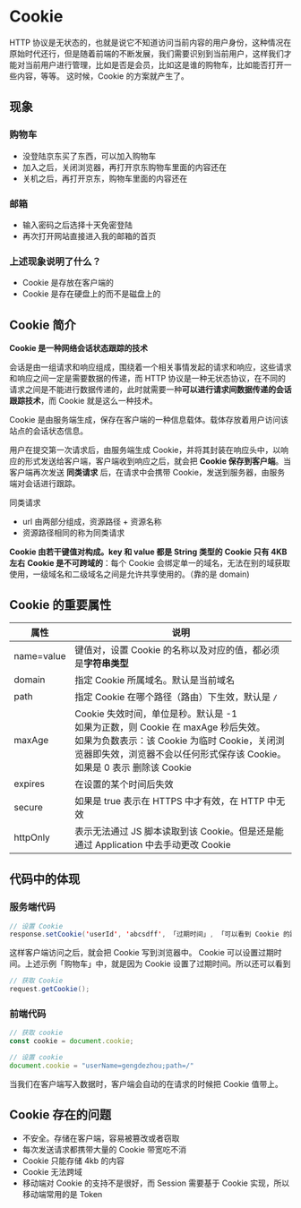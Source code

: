 # Cookie
HTTP 协议是无状态的，也就是说它不知道访问当前内容的用户身份，这种情况在原始时代还行，但是随着前端的不断发展，我们需要识别到当前用户，这样我们才能对当前用户进行管理，比如是否是会员，比如这是谁的购物车，比如能否打开一些内容，等等。
这时候，Cookie 的方案就产生了。



## 现象
### 购物车
- 没登陆京东买了东西，可以加入购物车
- 加入之后，关闭浏览器，再打开京东购物车里面的内容还在
- 关机之后，再打开京东，购物车里面的内容还在

### 邮箱
* 输入密码之后选择十天免密登陆
* 再次打开网站直接进入我的邮箱的首页

### 上述现象说明了什么？
* Cookie 是存放在客户端的
* Cookie 是存在硬盘上的而不是磁盘上的



## Cookie 简介
**Cookie 是一种网络会话状态跟踪的技术**

会话是由一组请求和响应组成，围绕着一个相关事情发起的请求和响应，这些请求和响应之间一定是需要数据的传递，而 HTTP 协议是一种无状态协议，在不同的请求之间是不能进行数据传递的，此时就需要一种**可以进行请求间数据传递的会话跟踪技术**，而 Cookie 就是这么一种技术。

Cookie 是由服务端生成，保存在客户端的一种信息载体。载体存放着用户访问该站点的会话状态信息。

用户在提交第一次请求后，由服务端生成 Cookie，并将其封装在响应头中，以响应的形式发送给客户端，客户端收到响应之后，就会把 **Cookie 保存到客户端**。当客户端再次发送 **同类请求** 后，在请求中会携带 Cookie，发送到服务器，由服务端对会话进行跟踪。

同类请求
* url 由两部分组成，资源路径 + 资源名称
* 资源路径相同的称为同类请求



**Cookie 由若干键值对构成。key 和 value 都是 String 类型的**
**Cookie 只有 4KB 左右**
**Cookie 是不可跨域的**：每个 Cookie 会绑定单一的域名，无法在别的域获取使用，一级域名和二级域名之间是允许共享使用的。（靠的是 domain)



## Cookie 的重要属性

| 属性       | 说明                                                         |
| ---------- | ------------------------------------------------------------ |
| name=value | 键值对，设置 Cookie 的名称以及对应的值，都必须是**字符串类型** |
| domain     | 指定 Cookie 所属域名。默认是当前域名                         |
| path       | 指定 Cookie 在哪个路径（路由）下生效，默认是 `/`             |
| maxAge     | Cookie 失效时间，单位是秒。默认是 -1<br/>如果为正数，则 Cookie 在 maxAge 秒后失效。<br/>如果为负数表示：该 Cookie 为临时 Cookie，关闭浏览器即失效，浏览器不会以任何形式保存该 Cookie。<br/>如果是 0 表示 删除该 Cookie |
| expires    | 在设置的某个时间后失效                                       |
| secure     | 如果是 true 表示在 HTTPS 中才有效，在 HTTP 中无效            |
| httpOnly   | 表示无法通过 JS 脚本读取到该 Cookie。但是还是能通过 Application 中去手动更改 Cookie |



## 代码中的体现

### 服务端代码
```java
// 设置 Cookie
response.setCookie('userId', 'abcsdff', 「过期时间」, 「可以看到 Cookie 的路径」);
```
这样客户端访问之后，就会把 Cookie 写到浏览器中。
Cookie 可以设置过期时间。上述示例「购物车」中，就是因为 Cookie 设置了过期时间。所以还可以看到

```java
// 获取 Cookie
request.getCookie();
```


### 前端代码
```js
// 获取 cookie
const cookie = document.cookie;

// 设置 cookie
document.cookie = "userName=gengdezhou;path=/"
```

当我们在客户端写入数据时，客户端会自动的在请求的时候把 Cookie 值带上。


## Cookie 存在的问题
* 不安全。存储在客户端，容易被篡改或者窃取
* 每次发送请求都携带大量的 Cookie 带宽吃不消
* Cookie 只能存储 4kb 的内容
* Cookie 无法跨域
* 移动端对 Cookie 的支持不是很好，而 Session 需要基于 Cookie 实现，所以移动端常用的是 Token